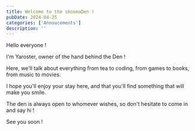 ```yaml
---
title: Welcome to the skoomaDen !
pubDate: 2024-04-25
categories: ['Annoucements']
description: ''
---
```


Hello everyone ! 

I'm Yaroster, owner of the hand behind the Den !

Here, we'll talk about everything from tea to coding, from games to books, from music to movies.

I hope you'll enjoy your stay here, and that you'll find something that will make you smile.

The den is always open to whomever wishes, so don't hesitate to come in and say hi !

See you soon !

